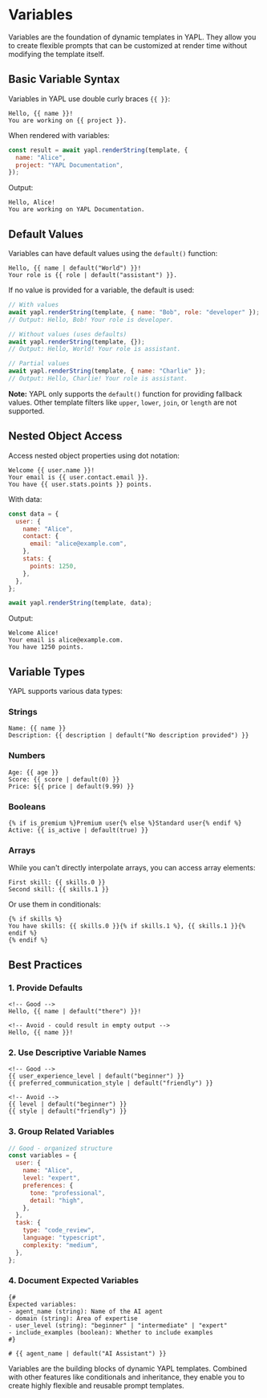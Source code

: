 # Variables

Variables are the foundation of dynamic templates in YAPL. They allow you to create flexible prompts that can be customized at render time without modifying the template itself.

## Basic Variable Syntax

Variables in YAPL use double curly braces `{{ }}`:

```yapl
Hello, {{ name }}!
You are working on {{ project }}.
```

When rendered with variables:

```javascript
const result = await yapl.renderString(template, {
  name: "Alice",
  project: "YAPL Documentation",
});
```

Output:

```
Hello, Alice!
You are working on YAPL Documentation.
```

## Default Values

Variables can have default values using the `default()` function:

```yapl
Hello, {{ name | default("World") }}!
Your role is {{ role | default("assistant") }}.
```

If no value is provided for a variable, the default is used:

```javascript
// With values
await yapl.renderString(template, { name: "Bob", role: "developer" });
// Output: Hello, Bob! Your role is developer.

// Without values (uses defaults)
await yapl.renderString(template, {});
// Output: Hello, World! Your role is assistant.

// Partial values
await yapl.renderString(template, { name: "Charlie" });
// Output: Hello, Charlie! Your role is assistant.
```

**Note:** YAPL only supports the `default()` function for providing fallback values. Other template filters like `upper`, `lower`, `join`, or `length` are not supported.

## Nested Object Access

Access nested object properties using dot notation:

```yapl
Welcome {{ user.name }}!
Your email is {{ user.contact.email }}.
You have {{ user.stats.points }} points.
```

With data:

```javascript
const data = {
  user: {
    name: "Alice",
    contact: {
      email: "alice@example.com",
    },
    stats: {
      points: 1250,
    },
  },
};

await yapl.renderString(template, data);
```

Output:

```
Welcome Alice!
Your email is alice@example.com.
You have 1250 points.
```

## Variable Types

YAPL supports various data types:

### Strings

```yapl
Name: {{ name }}
Description: {{ description | default("No description provided") }}
```

### Numbers

```yapl
Age: {{ age }}
Score: {{ score | default(0) }}
Price: ${{ price | default(9.99) }}
```

### Booleans

```yapl
{% if is_premium %}Premium user{% else %}Standard user{% endif %}
Active: {{ is_active | default(true) }}
```

### Arrays

While you can't directly interpolate arrays, you can access array elements:

```yapl
First skill: {{ skills.0 }}
Second skill: {{ skills.1 }}
```

Or use them in conditionals:

```yapl
{% if skills %}
You have skills: {{ skills.0 }}{% if skills.1 %}, {{ skills.1 }}{% endif %}
{% endif %}
```

## Best Practices

### 1. Provide Defaults

```yapl
<!-- Good -->
Hello, {{ name | default("there") }}!

<!-- Avoid - could result in empty output -->
Hello, {{ name }}!
```

### 2. Use Descriptive Variable Names

```yapl
<!-- Good -->
{{ user_experience_level | default("beginner") }}
{{ preferred_communication_style | default("friendly") }}

<!-- Avoid -->
{{ level | default("beginner") }}
{{ style | default("friendly") }}
```

### 3. Group Related Variables

```javascript
// Good - organized structure
const variables = {
  user: {
    name: "Alice",
    level: "expert",
    preferences: {
      tone: "professional",
      detail: "high",
    },
  },
  task: {
    type: "code_review",
    language: "typescript",
    complexity: "medium",
  },
};
```

### 4. Document Expected Variables

```yapl
{#
Expected variables:
- agent_name (string): Name of the AI agent
- domain (string): Area of expertise
- user_level (string): "beginner" | "intermediate" | "expert"
- include_examples (boolean): Whether to include examples
#}

# {{ agent_name | default("AI Assistant") }}
```

Variables are the building blocks of dynamic YAPL templates. Combined with other features like conditionals and inheritance, they enable you to create highly flexible and reusable prompt templates.
